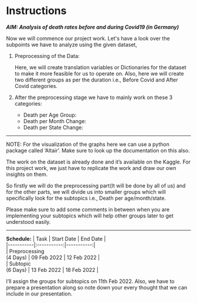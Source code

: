 # Instructions

***AIM: Analysis of death rates before and during Covid19 (in Germany)***

Now we will commence our project work.
Let's have a look over the subpoints we have to analyze using the given dataset,
1. Preprocessing of the Data: 

    Here, we will create translation variables or Dictionaries for the dataset to make it more feasible for us to operate on.
    Also, here we will create two different groups as per the duration i.e., Before Covid and After Covid categories.


2. After the preprocessing stage we have to mainly work on these 3 categories:
    - Death per Age Group:
    - Death per Month Change:
    - Death per State Change:

---

NOTE: For the visualization of the graphs here we can use a python package called ‘Altair’. Make sure to look up the documentation on this also.

The work on the dataset is already done and it’s available on the Kaggle. For this project work, we just have to replicate the work and draw our own insights on them.

So firstly we will do the preprocessing part(It will be done by all of us) and for the other parts, we will divide us into smaller groups which will specifically look for the subtopics i.e., Death per age/month/state.

Please make sure to add some comments in between when you are implementing your subtopics which will help other groups later to get understood easily.

---

**Schedule:**
| Task | Start Date | End Date |  
|-----------|:-----------:|-----------:|  
| Preprocessing<br/>(4 Days) | 09 Feb 2022 | 12 Feb 2022 |  
| Subtopic<br/>(6 Days) | 13 Feb 2022 | 18 Feb 2022 |


I’ll assign the groups for subtopics on 11th Feb 2022.
Also, we have to prepare a presentation along so note down your every thought that we can include in our presentation.
